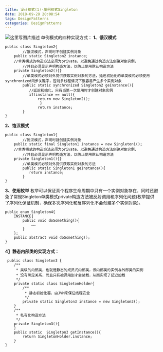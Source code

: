 ```yaml
---
title: 设计模式(1)-单例模式Singleton
date: 2018-09-28 20:08:54
tags: DesignPatterns
categories: DesignPatterns
---
```

![这里写图片描述](20151010111725317.png)
单例模式的四种实现方式：
**1、饿汉模式**
<!-- more -->
```
public class Singleton2{
        //饿汉模式，声明时不创建实例对象
	public static Singleton2 instance;
	//单类模式的构造方法必须为private，以避免通过构造方法创建对象实例，
        //并且必须显示声明构造方法，以防止使用默认构造方法
	private Singleton2(){}
        //单类模式必须对外提供获取实例对象的方法，延迟初始化的单类模式必须使用synchronized同步关键字，否则多线程情况下很容易产生多个实例对象
        public static synchronized Singleton2 geInstance(){
	       //延迟初始化，只有当第一次使用时才创建对象实例
	       if(instance == null){
	           return new Singleton2();
                }
               return instance;
        }
}

```
**2、饱汉模式**

```
public class Singleton1{
        //饱汉模式，声明时就创建实例对象
	public static final Singleton1 instance = new Singleton1();
	//单类模式的构造方法必须为private，以避免通过构造方法创建对象实例，
        //并且必须显示声明构造方法，以防止使用默认构造方法
	private Singleton1(){}
        //单类模式必须对外提供获取实例对象的方法
        public static Singleton1 geInstance(){
	       return instance;
        }
}

```
**3、使用枚举**
枚举可以保证真个程序生命周期中只有一个实例对象存在，同时还避免了常规Singleton单类模式private构造方法被反射调用和序列化问题(枚举提供了序列化保证机制，确保多次序列化和反序列化不会创建多个实例对象)。
```
public enum Singleton4{
	INSTANCE{
		public void doSomething(){
			……
		}
	};
	public abstract void doSomething();  
}
```
**4】静态内部类的实现方式：**

```
 public class Singleton3 {  
    /**
     * 类级的内部类，也就是静态的成员式内部类，该内部类的实例与外部类的实例
     * 没有绑定关系，而且只有被调用到才会装载，从而实现了延迟加载
     */  
    private static class SingletonHolder{  
        /**
         * 静态初始化器，由JVM来保证线程安全
         */  
        private static Singleton3 instance = new Singleton3();  
    }  
    /**
     * 私有化构造方法
     */  
    private Singleton3(){  
    }  
    public static  Singleton3 getInstance(){  
        return SingletonHolder.instance;  
    }  
}
```
